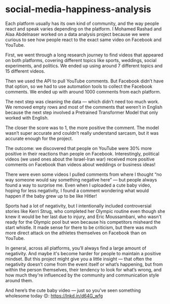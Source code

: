 # social-media-happiness-analysis
Each platform usually has its own kind of community, and the way people react and speak varies depending on the platform. I Mohamed Rashad and Alaa Abdelnaser worked on a data analysis project because we were curious to see how people react to the exact same video on Facebook and YouTube.

First, we went through a long research journey to find videos that appeared on both platforms, covering different topics like sports, weddings, social experiments, and politics. We ended up using around 7 different topics and 15 different videos.

Then we used the API to pull YouTube comments. But Facebook didn’t have that option, so we had to use automation tools to collect the Facebook comments. We ended up with around 1000 comments from each platform.

The next step was cleaning the data — which didn’t need too much work. We removed empty rows and most of the comments that weren’t in English because the next step involved a Pretrained Transformer Model that only worked with English.

The closer the score was to 1, the more positive the comment. The model wasn’t super accurate and couldn’t really understand sarcasm, but it was accurate enough for the project.

The outcome: we discovered that people on YouTube were 30% more positive in their reactions than people on Facebook. Interestingly, political videos (we used ones about the Israel-Iran war) received more positive comments on Facebook than videos about weddings or business ideas!

There were even some videos I pulled comments from where I thought “no way someone would say something negative here” — but people always found a way to surprise me. Even when I uploaded a cute baby video, hoping for less negativity, I found a comment wondering what would happen if the baby grew up to be like Hitler!

Sports had a lot of negativity, but I intentionally included controversial stories like Kerri Strug, who completed her Olympic routine even though she knew it would be her last due to injury, and Eric Moussambani, who wasn't ready for the Olympic pool but won because his competitors misheard the start whistle. It made sense for there to be criticism, but there was much more direct attack on the athletes themselves on Facebook than on YouTube.

In general, across all platforms, you’ll always find a large amount of negativity. And maybe it's become harder for people to maintain a positive mindset. But this project might give you a little insight — that often the negativity doesn’t come from the event itself or what’s happening, but from within the person themselves, their tendency to look for what’s wrong, and how much they're influenced by the community and communication style around them.

And here’s the cute baby video — just so you’ve seen something wholesome today 😊:
https://lnkd.in/d64G_wfg

